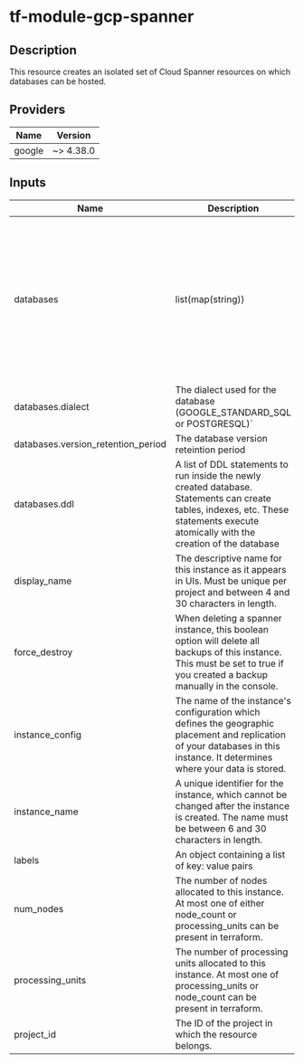 # tf-module-gcp-spanner

## Description

This resource creates an isolated set of Cloud Spanner resources on which databases can be hosted.

## Providers

| Name | Version |
|------|---------|
| google | ~> 4.38.0 |

## Inputs

| Name | Description | Type | Default | Required |
|------|-------------|------|---------|:-----:|
| databases | list(map(string)) | The list of the database names and dialects, which cannot be changed after creation. Values are of the form `[a-z][-a-z0-9]*[a-z0-9]` | [] | yes |
| databases.dialect | The dialect used for the database (GOOGLE_STANDARD_SQL or POSTGRESQL)` | string | GOOGLE_STANDARD_SQL | no
| databases.version_retention_period | The database version reteintion period | string | 7d | no
| databases.ddl | A list of DDL statements to run inside the newly created database. Statements can create tables, indexes, etc. These statements execute atomically with the creation of the database | list | [] | no
| display\_name | The descriptive name for this instance as it appears in UIs. Must be unique per project and between 4 and 30 characters in length. | string | n/a | yes |
| force\_destroy | When deleting a spanner instance, this boolean option will delete all backups of this instance. This must be set to true if you created a backup manually in the console. | bool | true | no |
| instance\_config | The name of the instance's configuration which defines the geographic placement and replication of your databases in this instance. It determines where your data is stored. | string | "regional-europe-west1" | no |
| instance\_name | A unique identifier for the instance, which cannot be changed after the instance is created. The name must be between 6 and 30 characters in length. | string | n/a | yes |
| labels | An object containing a list of key: value pairs | map(string) | { "created" = "terraform" } | no |
| num\_nodes | The number of nodes allocated to this instance. At most one of either node_count or processing_units can be present in terraform. | string | null | no |
| processing\_units | The number of processing units allocated to this instance. At most one of processing_units or node_count can be present in terraform. | string | null | no |
| project\_id | The ID of the project in which the resource belongs. | string | n/a | yes |
